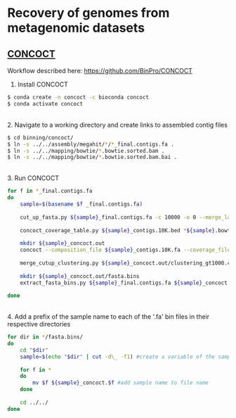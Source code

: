 # Recovery of genomes from metagenomic datasets

## [CONCOCT](https://github.com/BinPro/CONCOCT) 

Workflow described here: https://github.com/BinPro/CONCOCT

1. Install CONCOCT

```bash
$ conda create -n concoct -c bioconda concoct
$ conda activate concoct
```

\
2. Navigate to a working directory and create links to assembled contig files

```bash
$ cd binning/concoct/
$ ln -s ../../assembly/megahit/*/*_final.contigs.fa .
$ ln -s ../../mapping/bowtie/*.bowtie.sorted.bam .
$ ln -s ../../mapping/bowtie/*.bowtie.sorted.bam.bai .
```

\
3. Run CONCOCT

```bash
for f in *_final.contigs.fa
do 
	sample=$(basename $f _final.contigs.fa)
	
	cut_up_fasta.py ${sample}_final.contigs.fa -c 10000 -o 0 --merge_last -b ${sample}_contigs.10K.bed > ${sample}_contigs.10K.fa #cut contigs into smaller parts
	
	concoct_coverage_table.py ${sample}_contigs.10K.bed *${sample}.bowtie.sorted.bam > ${sample}_coverage.table.tsv #generate a table with coverage depth information per sample and subcontig
	
	mkdir ${sample}_concoct.out
	concoct --composition_file ${sample}_contigs.10K.fa --coverage_file ${sample}_coverage.table.tsv -t 40 -b ${sample}_concoct.out/ > /dev/null 2>&1 #run concoct (redirect stderr and stdout to avoid large output files)
	
	merge_cutup_clustering.py ${sample}_concoct.out/clustering_gt1000.csv > ${sample}_concoct.out/clustering.merged.csv #merge subcontig clustering into original contig clustering
	
	mkdir ${sample}_concoct.out/fasta.bins
	extract_fasta_bins.py ${sample}_final.contigs.fa ${sample}_concoct.out/clustering.merged.csv --output_path ${sample}_concoct.out/fasta.bins #extract bins as individual FASTA
	
done
```

\
4. Add a prefix of the sample name to each of the '.fa' bin files in their respective directories

```bash
for dir in */fasta.bins/
do
	cd "$dir"
	sample=$(echo "$dir" | cut -d\_ -f1) #create a variable of the sample name from the ../directory name
	
	for f in *
	do
		mv $f ${sample}_concoct.$f #add sample name to file name
	done
	
	cd ../../
done
```

